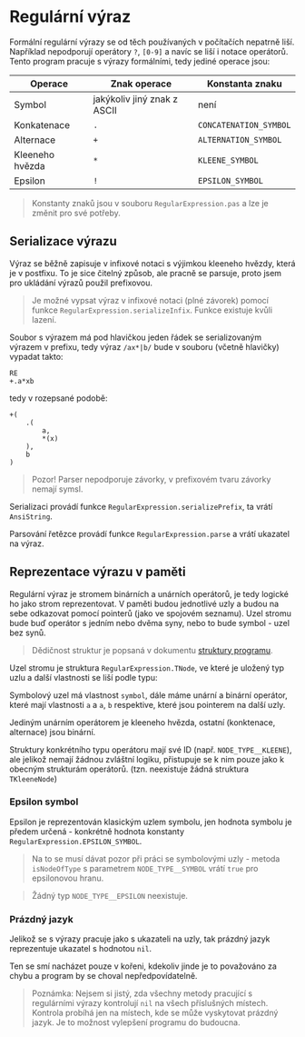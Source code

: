# Regulární výraz

Formální regulární výrazy se od těch používaných v počítačích nepatrně liší. Například nepodporují operátory `?`, `[0-9]` a navíc se liší i notace operátorů. Tento program pracuje s výrazy formálními, tedy jediné operace jsou:

| Operace         | Znak operace                | Konstanta znaku        |
| --------------- | --------------------------- | ---------------------- |
| Symbol          | jakýkoliv jiný znak z ASCII | není                   |
| Konkatenace     | `.`                         | `CONCATENATION_SYMBOL` |
| Alternace       | `+`                         | `ALTERNATION_SYMBOL`   |
| Kleeneho hvězda | `*`                         | `KLEENE_SYMBOL`        |
| Epsilon         | `!`                         | `EPSILON_SYMBOL`       |

> Konstanty znaků jsou v souboru `RegularExpression.pas` a lze je změnit pro své potřeby.


## Serializace výrazu

Výraz se běžně zapisuje v infixové notaci s výjimkou kleeneho hvězdy, která je v postfixu. To je sice čitelný způsob, ale pracně se parsuje, proto jsem pro ukládání výrazů použil prefixovou.

> Je možné vypsat výraz v infixové notaci (plné závorek) pomocí funkce `RegularExpression.serializeInfix`. Funkce existuje kvůli lazení.

Soubor s výrazem má pod hlavičkou jeden řádek se serializovaným výrazem v prefixu, tedy výraz `/ax*|b/` bude v souboru (včetně hlavičky) vypadat takto:

    RE
    +.a*xb

tedy v rozepsané podobě:

    +(
        .(
            a,
            *(x)
        ),
        b
    )

> Pozor! Parser nepodporuje závorky, v prefixovém tvaru závorky nemají symsl.

Serializaci provádí funkce `RegularExpression.serializePrefix`, ta vrátí `AnsiString`.

Parsování řetězce provádí funkce `RegularExpression.parse` a vrátí ukazatel na výraz.


## Reprezentace výrazu v paměti

Regulární výraz je stromem binárních a unárních operátorů, je tedy logické ho jako strom reprezentovat. V paměti budou jednotlivé uzly a budou na sebe odkazovat pomocí pointerů (jako ve spojovém seznamu). Uzel stromu bude buď operátor s jedním nebo dvěma syny, nebo to bude symbol - uzel bez synů.

> Dědičnost struktur je popsaná v dokumentu [struktury programu](program-structure.md#dedicnost-struktur).

Uzel stromu je struktura `RegularExpression.TNode`, ve které je uložený typ uzlu a další vlastnosti se liší podle typu:

Symbolový uzel má vlastnost `symbol`, dále máme unární a binární operátor, které mají vlastnosti `a` a `a`, `b` respektive, které jsou pointerem na další uzly.

Jediným unárním operátorem je kleeneho hvězda, ostatní (konktenace, alternace) jsou binární.

Struktury konkrétního typu operátoru mají své ID (např. `NODE_TYPE__KLEENE`), ale jelikož nemají žádnou zvláštní logiku, přistupuje se k nim pouze jako k obecným strukturám operátorů. (tzn. neexistuje žádná struktura `TKleeneNode`)


### Epsilon symbol

Epsilon je reprezentován klasickým uzlem symbolu, jen hodnota symbolu je předem určená - konkrétně hodnota konstanty `RegularExpression.EPSILON_SYMBOL`.

> Na to se musí dávat pozor při práci se symbolovými uzly - metoda `isNodeOfType` s parametrem `NODE_TYPE__SYMBOL` vrátí `true` pro epsilonovou hranu.

> Žádný typ `NODE_TYPE__EPSILON` neexistuje.


### Prázdný jazyk

Jelikož se s výrazy pracuje jako s ukazateli na uzly, tak prázdný jazyk reprezentuje ukazatel s hodnotou `nil`.

Ten se smí nacházet pouze v kořeni, kdekoliv jinde je to považováno za chybu a program by se choval nepředpovídatelně.

> Poznámka: Nejsem si jistý, zda všechny metody pracující s regulárními výrazy kontrolují `nil` na všech příslušných místech. Kontrola probíhá jen na místech, kde se může vyskytovat prázdný jazyk. Je to možnost vylepšení programu do budoucna.